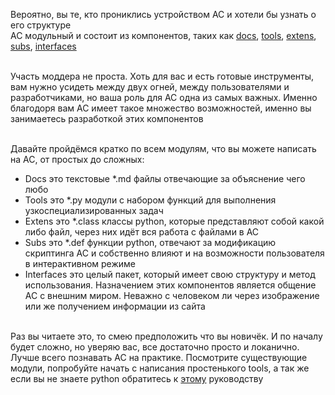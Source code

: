 Вероятно, вы те, кто прониклись устройством AC и хотели бы узнать о его структуре</br>
AC модульный и состоит из компонентов, таких как [docs](docs.md), [tools](tools.md), [extens](extens.md), [subs](subs.md), [interfaces](interfaces.md)</br></br>

Участь моддера не проста. Хоть для вас и есть готовые инструменты, вам нужно усидеть между двух огней, между пользователями и разработчиками, но ваша роль для AC одна из самых важных. Именно благодоря вам AC имеет такое множество возможностей, именно вы занимаетесь разработкой этих компонентов</br></br>

Давайте пройдёмся кратко по всем модулям, что вы можете написать на AC, от простых до сложных:</br>
- Docs это текстовые *.md файлы отвечающие за объяснение чего любо
- Tools это *.py модули с набором функций для выполнения узкоспециализированных задач
- Extens это *.class классы python, которые представляют собой какой либо файл, через них идёт вся работа с файлами в AC
- Subs это *.def функции python, отвечают за модификацию скриптинга AC и собственно влияют и на возможности пользователя в интерактивном режиме
- Interfaces это целый пакет, который имеет свою структуру и метод использования. Назначением этих компонентов является общение AC c внешним миром. Неважно с человеком ли через изображение или же получением информации из сайта</br></br>

Раз вы читаете это, то смею предположить что вы новичёк. И по началу будет сложно, но уверяю вас, все достаточно просто и локанично. Лучше всего познавать AC на практике. Посмотрите существующие модули, попробуйте начать с написания простенького tools, а так же если вы не знаете python обратитесь к [этому](python.md) руководству